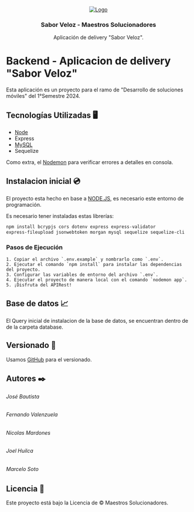 <!-- PROYECTO -->
<br />
<div align="center">
  <a href="https://google.cl">
    <img src="https://i.imgur.com/263b58v.png" alt="Logo" >
  </a>

  <h3 align="center">Sabor Veloz - Maestros Solucionadores</h3>

  <p align="center">
    Aplicación de delivery "Sabor Veloz".
  </p>
</div>

# Backend - Aplicacion de delivery "Sabor Veloz"

Esta aplicación es un proyecto para el ramo de "Desarrollo de soluciones móviles" del 1°Semestre 2024. 


## Tecnologías Utilizadas 🖥️
- [Node](https://nodejs.org/en/download/current)
- Express
- [MySQL](https://dev.mysql.com/downloads/installer/)
- Sequelize

Como extra, el [Nodemon](https://www.npmjs.com/package/nodemon) para verificar errores a detalles en consola.

## Instalacion inicial 💿
El proyecto esta hecho en base a [NODE.JS](https://nodejs.org/en), es necesario este entorno de programación.

Es necesario tener instaladas estas librerías:
```bash
npm install bcrypjs cors dotenv express express-validator 
express-fileupload jsonwebtoken morgan mysql sequelize sequelize-cli
```

### Pasos de Ejecución
    1. Copiar el archivo `.env.example` y nombrarlo como `.env`.
    2. Ejecutar el comando `npm install` para instalar las dependencias del proyecto.
    3. Configurar las variables de entorno del archivo `.env`.
    4. Ejecutar el proyecto de manera local con el comando `nodemon app`.
    5. ¡Disfruta del APIRest!

## Base de datos 📈

El Query inicial de instalacion de la base de datos, se encuentran dentro de de la carpeta database.

## Versionado 📌

Usamos [GitHub](https://github.com/Jose-LocoPepe/Backend-App-Delivery) para el versionado.

## Autores ✒️

###### José Bautista

###### Fernando Valenzuela

###### Nicolas Mardones

###### Joel Huilca

###### Marcelo Soto


## Licencia 📄

Este proyecto está bajo la Licencia de &copy; Maestros Solucionadores.
